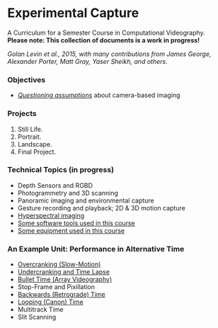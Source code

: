 # Experimental Capture
A Curriculum for a Semester Course in Computational Videography.<br />
**Please note: This collection of documents is a work in progress!**

*Golan Levin et al., 2015, with many contributions from James George, Alexander Porter, Matt Gray, Yaser Sheikh, and others.*


### Objectives

* [*Questioning assumptions*](assumptions.md) about camera-based imaging

### Projects

1. Still Life. 
1. Portrait.
1. Landscape.
1. Final Project. 

### Technical Topics (in progress)

* Depth Sensors and RGBD
* Photogrammetry and 3D scanning
* Panoramic imaging and environmental capture
* Gesture recording and playback; 2D & 3D motion capture
* [Hyperspectral imaging](hyperspectral.md)
* [Some software tools used in this course](tools.md)
* [Some equipment used in this course](equipment.md)

### An Example Unit: Performance in Alternative Time

* [Overcranking (Slow-Motion)](overcranking.md)
* [Undercranking and Time Lapse](undercranking.md)
* [Bullet Time (Array Videography)](bullettime.md)
* Stop-Frame and Pixillation
* [Backwards (Retrograde) Time](backwards.md)
* [Looping (Canon) Time](looping.md)
* Multitrack Time
* Slit Scanning
